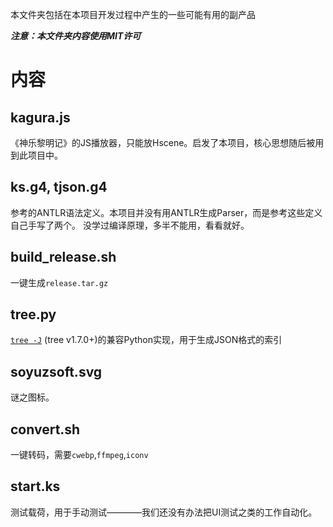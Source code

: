 本文件夹包括在本项目开发过程中产生的一些可能有用的副产品

***注意：本文件夹内容使用MIT许可***

# 内容
## kagura.js
《神乐黎明记》的JS播放器，只能放Hscene。启发了本项目，核心思想随后被用到此项目中。

## ks.g4, tjson.g4
参考的ANTLR语法定义。本项目并没有用ANTLR生成Parser，而是参考这些定义自己手写了两个。
没学过编译原理，多半不能用，看看就好。

## build_release.sh
一键生成`release.tar.gz`

## tree&#046;py
[`tree -J`](http://mama.indstate.edu/users/ice/tree/) (tree v1.7.0+)的兼容Python实现，用于生成JSON格式的索引

## soyuzsoft.svg
谜之图标。

## convert.sh
一键转码，需要`cwebp`,`ffmpeg`,`iconv`

## start.ks
测试载荷，用于手动测试————我们还没有办法把UI测试之类的工作自动化。